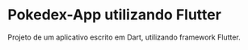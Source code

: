 # Pokedex-App utilizando Flutter

Projeto de um aplicativo escrito em Dart, utilizando framework Flutter.

